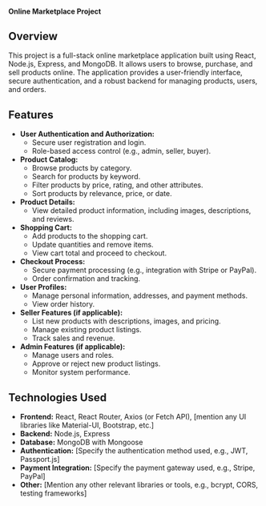 #### Online Marketplace Project

## Overview

This project is a full-stack online marketplace application built using React, Node.js, Express, and MongoDB. It allows users to browse, purchase, and sell products online. The application provides a user-friendly interface, secure authentication, and a robust backend for managing products, users, and orders.

## Features

*   **User Authentication and Authorization:**
    *   Secure user registration and login.
    *   Role-based access control (e.g., admin, seller, buyer).
*   **Product Catalog:**
    *   Browse products by category.
    *   Search for products by keyword.
    *   Filter products by price, rating, and other attributes.
    *   Sort products by relevance, price, or date.
*   **Product Details:**
    *   View detailed product information, including images, descriptions, and reviews.
*   **Shopping Cart:**
    *   Add products to the shopping cart.
    *   Update quantities and remove items.
    *   View cart total and proceed to checkout.
*   **Checkout Process:**
    *   Secure payment processing (e.g., integration with Stripe or PayPal).
    *   Order confirmation and tracking.
*   **User Profiles:**
    *   Manage personal information, addresses, and payment methods.
    *   View order history.
*   **Seller Features (if applicable):**
    *   List new products with descriptions, images, and pricing.
    *   Manage existing product listings.
    *   Track sales and revenue.
*   **Admin Features (if applicable):**
    *   Manage users and roles.
    *   Approve or reject new product listings.
    *   Monitor system performance.

## Technologies Used

*   **Frontend:** React, React Router, Axios (or Fetch API), [mention any UI libraries like Material-UI, Bootstrap, etc.]
*   **Backend:** Node.js, Express
*   **Database:** MongoDB with Mongoose
*   **Authentication:** [Specify the authentication method used, e.g., JWT, Passport.js]
*   **Payment Integration:** [Specify the payment gateway used, e.g., Stripe, PayPal]
*   **Other:** [Mention any other relevant libraries or tools, e.g., bcrypt, CORS, testing frameworks]
